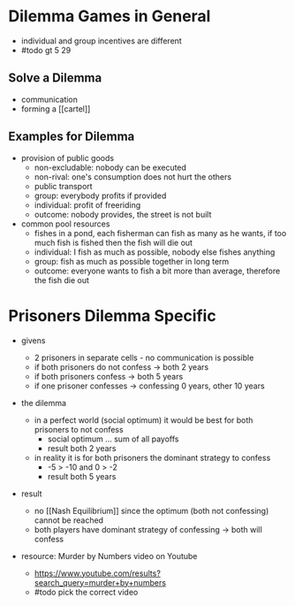 # Dilemma Games in General
- individual and group incentives are different
- #todo gt 5 29

## Solve a Dilemma
- communication
- forming a [[cartel]]

## Examples for Dilemma
- provision of public goods
	- non-excludable: nobody can be executed
	- non-rival: one's consumption does not hurt the others
	- public transport
	- group: everybody profits if provided
	- individual: profit of freeriding
	- outcome: nobody provides, the street is not built
- common pool resources
	- fishes in a pond, each fisherman can fish as many as he wants, if too much fish is fished then the fish will die out
	- individual: I fish as much as possible, nobody else fishes anything
	- group: fish as much as possible together in long term
	- outcome: everyone wants to fish a bit more than average, therefore the fish die out

# Prisoners Dilemma Specific
- givens
	- 2 prisoners in separate cells - no communication is possible
	- if both prisoners do not confess -> both 2 years
	- if both prisoners confess -> both 5 years
	- if one prisoner confesses -> confessing 0 years, other 10 years
- the dilemma
	- in a perfect world (social optimum) it would be best for both prisoners to not confess
		- social optimum ... sum of all payoffs
		- result both 2 years
	- in reality it is for both prisoners the dominant strategy to confess
		- -5 > -10 and 0 > -2
		- result both 5 years
- result
	- no [[Nash Equilibrium]] since the optimum (both not confessing) cannot be reached
	- both players have dominant strategy of confessing -> both will confess

- resource: Murder by Numbers video on Youtube
	- https://www.youtube.com/results?search_query=murder+by+numbers
	- #todo pick the correct video